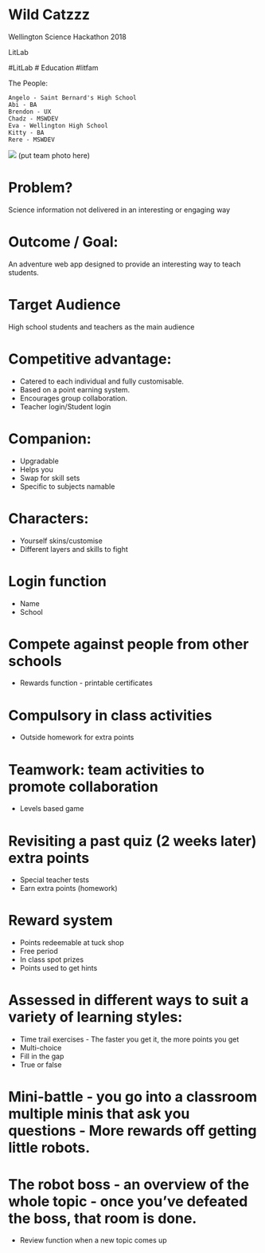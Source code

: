 # Wild Catzzz

Wellington Science Hackathon 2018   	

LitLab

#LitLab # Education #litfam

The People:


	Angelo - Saint Bernard's High School
	Abi - BA
	Brendon - UX
	Chadz - MSWDEV
	Eva - Wellington High School
	Kitty - BA
	Rere - MSWDEV
	
	

![](/images/people.jpg)	(put team photo here)

# Problem?
Science information not delivered in an interesting or engaging way

# Outcome / Goal: 
An adventure web app designed to provide an interesting way to teach students.

# Target Audience
High school students and teachers as the main audience
 

# Competitive advantage: 
* Catered to each individual and fully customisable.
* Based on a point earning system. 
* Encourages group collaboration. 
* Teacher login/Student login 

# Companion: 
* Upgradable 
* Helps you
* Swap for skill sets 
* Specific to subjects namable 

# Characters: 
* Yourself
skins/customise 
* Different layers and skills to fight 

# Login function 
* Name 
* School

# Compete against people from other schools 
* Rewards function - printable certificates 

# Compulsory in class activities
* Outside homework for extra points

# Teamwork: team activities to promote collaboration 
* Levels based game

# Revisiting a past quiz (2 weeks later) extra points 
* Special teacher tests
* Earn extra points (homework)

# Reward system 
* Points redeemable at tuck shop 
* Free period 
* In class spot prizes 
* Points used to get hints

# Assessed in different ways to suit a variety of learning styles:
* Time trail exercises - The faster you get it, the more points you get  
* Multi-choice
* Fill in the gap 
* True or false 

# Mini-battle - you go into a classroom multiple minis that ask you questions - More rewards off getting little robots. 

# The robot boss - an overview of the whole topic - once you’ve defeated the boss, that room is done. 
* Review function when a new topic comes up 









